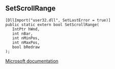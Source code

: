 ## SetScrollRange

```
[DllImport("user32.dll", SetLastError = true)]
public static extern bool SetScrollRange(
   IntPtr hWnd,
   int nBar,
   int nMinPos,
   int nMaxPos,
   bool bRedraw
);
```

[Microsoft documentation](https://docs.microsoft.com/en-us/windows/win32/api/winuser/nf-winuser-setscrollrange)
